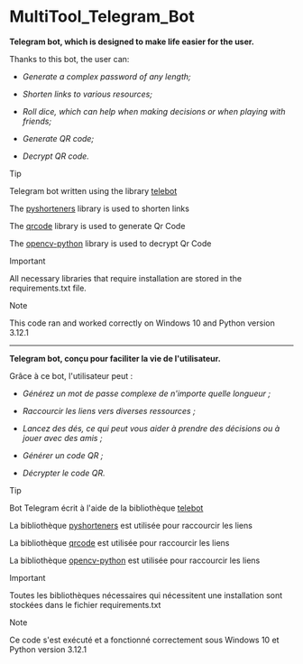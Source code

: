 # MultiTool_Telegram_Bot

**Telegram bot, which is designed to make life easier for the user.**

Thanks to this bot, the user can:

* _Generate a complex password of any length;_

* _Shorten links to various resources;_

* _Roll dice, which can help when making decisions or when playing with friends;_

* _Generate QR code;_

* _Decrypt QR code._

> [!TIP]
> Telegram bot written using the library [telebot](https://pypi.org/project/pyTelegramBotAPI/)
>
> The [pyshorteners](https://pypi.org/project/pyshorteners/) library is used to shorten links
>
> The [qrcode](https://pypi.org/project/qrcode/) library is used to generate Qr Code
>
> The [opencv-python](https://pypi.org/project/opencv-python/) library is used to decrypt Qr Code

> [!IMPORTANT]
> All necessary libraries that require installation are stored in the requirements.txt file.

> [!NOTE]
> This code ran and worked correctly on Windows 10 and Python version 3.12.1

---------

**Telegram bot, conçu pour faciliter la vie de l'utilisateur.**

Grâce à ce bot, l'utilisateur peut :

* _Générez un mot de passe complexe de n'importe quelle longueur ;_

* _Raccourcir les liens vers diverses ressources ;_

* _Lancez des dés, ce qui peut vous aider à prendre des décisions ou à jouer avec des amis ;_

* _Générer un code QR ;_

* _Décrypter le code QR._

> [!TIP]
> Bot Telegram écrit à l'aide de la bibliothèque [telebot](https://pypi.org/project/pyTelegramBotAPI/)
>
> La bibliothèque [pyshorteners](https://pypi.org/project/pyshorteners/) est utilisée pour raccourcir les liens
>
> La bibliothèque [qrcode](https://pypi.org/project/qrcode/) est utilisée pour raccourcir les liens
>
> La bibliothèque [opencv-python](https://pypi.org/project/opencv-python/) est utilisée pour raccourcir les liens

> [!IMPORTANT]
> Toutes les bibliothèques nécessaires qui nécessitent une installation sont stockées dans le fichier requirements.txt

> [!NOTE]
> Ce code s'est exécuté et a fonctionné correctement sous Windows 10 et Python version 3.12.1